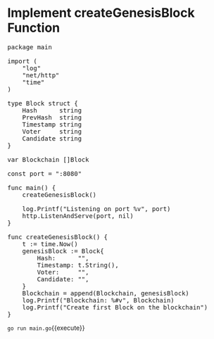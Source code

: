 # Implement createGenesisBlock Function

<pre class="file" data-filename="main.go" data-target="replace">
package main

import (
	"log"
	"net/http"
	"time"
)

type Block struct {
	Hash      string
	PrevHash  string
	Timestamp string
	Voter     string
	Candidate string
}

var Blockchain []Block

const port = ":8080"

func main() {
	createGenesisBlock()

	log.Printf("Listening on port %v", port)
	http.ListenAndServe(port, nil)
}

func createGenesisBlock() {
	t := time.Now()
	genesisBlock := Block{
		Hash:      "",
		Timestamp: t.String(),
		Voter:     "",
		Candidate: "",
	}
	Blockchain = append(Blockchain, genesisBlock)
	log.Printf("Blockchain: %#v", Blockchain)
	log.Printf("Create first Block on the blockchain")
}
</pre>

`go run main.go`{{execute}}